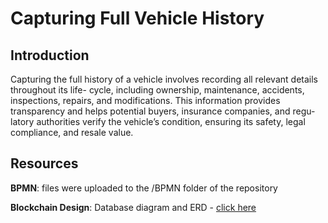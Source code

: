 # Capturing Full Vehicle History

## Introduction
Capturing the full history of a vehicle involves recording all relevant details throughout its life-
cycle, including ownership, maintenance, accidents, inspections, repairs, and modifications. This
information provides transparency and helps potential buyers, insurance companies, and regu-
latory authorities verify the vehicle’s condition, ensuring its safety, legal compliance, and resale
value.

## Resources
**BPMN**: files were uploaded to the /BPMN folder of the repository

**Blockchain Design**: Database diagram and ERD - [click here](https://miro.com/app/board/uXjVL2IxiYc=/?share_link_id=214986788305)
